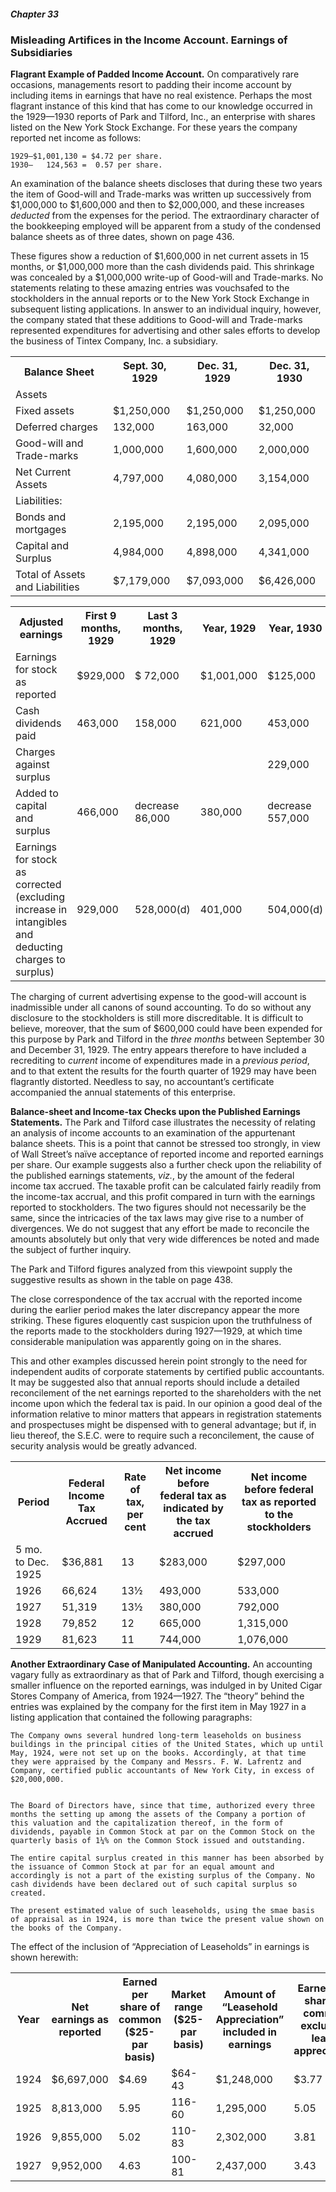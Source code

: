 ##### Chapter 33

### Misleading Artifices in the Income Account. Earnings of Subsidiaries

**Flagrant Example of Padded Income Account.** On comparatively rare occasions, managements resort to padding their income account by including items in earnings that have no real existence. Perhaps the most flagrant instance of this kind that has come to our knowledge occurred in the 1929—1930 reports of Park and Tilford, Inc., an enterprise with shares listed on the New York Stock Exchange. For these years the company reported net income as follows:

```
1929—$1,001,130 = $4.72 per share.
1930—   124,563 =  0.57 per share.
```

An examination of the balance sheets discloses that during these two years the item of Good-will and Trade-marks was written up successively from $1,000,000 to $1,600,000 and then to $2,000,000, and these increases *deducted* from the expenses for the period. The extraordinary character of the bookkeeping employed will be apparent from a study of the condensed balance sheets as of three dates, shown on page 436.

These figures show a reduction of $1,600,000 in net current assets in 15 months, or $1,000,000 more than the cash dividends paid. This shrinkage was concealed by a $1,000,000 write-up of Good-will and Trade-marks. No statements relating to these amazing entries was vouchsafed to the stockholders in the annual reports or to the New York Stock Exchange in subsequent listing applications. In answer to an individual inquiry, however, the company stated that these additions to Good-will and Trade-marks represented expenditures for advertising and other sales efforts to develop the business of Tintex Company, Inc. a subsidiary.

<table>
  <tr>
    <th>Balance Sheet</th>
    <th>Sept. 30, 1929</th>
    <th>Dec. 31, 1929</th>
    <th>Dec. 31, 1930</th>
  </tr>
  <tr>
    <td>Assets</td>
    <td>&nbsp;</td>
    <td>&nbsp;</td>
    <td>&nbsp;</td>
  </tr>
  <tr>
    <td>Fixed assets</td>
    <td>$1,250,000</td>
    <td>$1,250,000</td>
    <td>$1,250,000</td>
  </tr>
  <tr>
    <td>Deferred charges</td>
    <td>132,000</td>
    <td>163,000</td>
    <td>32,000</td>
  </tr>
  <tr>
    <td>Good-will and Trade-marks</td>
    <td>1,000,000</td>
    <td>1,600,000</td>
    <td>2,000,000</td>
  </tr>
  <tr>
    <td>Net Current Assets</td>
    <td>4,797,000</td>
    <td>4,080,000</td>
    <td>3,154,000</td>
  </tr>
  <tr>
    <td>Liabilities:</td>
    <td>&nbsp;</td>
    <td>&nbsp;</td>
    <td>&nbsp;</td>
  </tr>
  <tr>
    <td>Bonds and mortgages</td>
    <td>2,195,000</td>
    <td>2,195,000</td>
    <td>2,095,000</td>
  </tr>
  <tr>
    <td>Capital and Surplus</td>
    <td>4,984,000</td>
    <td>4,898,000</td>
    <td>4,341,000</td>
  </tr>
  <tr>
    <td>Total of Assets and Liabilities</td>
    <td>$7,179,000</td>
    <td>$7,093,000</td>
    <td>$6,426,000</td>
  </tr>
</table>

<table>
  <tr>
    <th>Adjusted earnings</th>
    <th>First 9 months, 1929</th>
    <th>Last 3 months, 1929</th>
    <th>Year, 1929</th>
    <th>Year, 1930</th>
  </tr>
  <tr>
    <td>Earnings for stock as reported</td>
    <td>$929,000</td>
    <td>$ 72,000</td>
    <td>$1,001,000</td>
    <td>$125,000</td>
  </tr>
  <tr>
    <td>Cash dividends paid</td>
    <td>463,000</td>
    <td>158,000</td>
    <td>621,000</td>
    <td>453,000</td>
  </tr>
  <tr>
    <td>Charges against surplus</td>
    <td>&nbsp;</td>
    <td>&nbsp;</td>
    <td>&nbsp;</td>
    <td>229,000</td>
  </tr>
  <tr>
    <td>Added to capital and surplus</td>
    <td>466,000</td>
    <td>decrease 86,000</td>
    <td>380,000</td>
    <td>decrease 557,000</td>
  </tr>
  <tr>
    <td>Earnings for stock as corrected (excluding increase in intangibles and deducting charges to surplus)</td>
    <td>929,000</td>
    <td>528,000(d)</td>
    <td>401,000</td>
    <td>504,000(d)</td>
  </tr>
</table>

The charging of current advertising expense to the good-will account is inadmissible under all canons of sound accounting. To do so without any disclosure to the stockholders is still more discreditable. It is difficult to believe, moreover, that the sum of $600,000 could have been expended for this purpose by Park and Tilford in the *three months* between September 30 and December 31, 1929. The entry appears therefore to have included a recrediting to *current* income of expenditures made in a *previous period*, and to that extent the results for the fourth quarter of 1929 may have been flagrantly distorted. Needless to say, no accountant’s certificate accompanied the annual statements of this enterprise.

**Balance-sheet and Income-tax Checks upon the Published Earnings Statements.** The Park and Tilford case illustrates the necessity of relating an analysis of income accounts to an examination of the appurtenant balance sheets. This is a point that cannot be stressed too strongly, in view of Wall Street’s naïve acceptance of reported income and reported earnings per share. Our example suggests also a further check upon the reliability of the published earnings statements, *viz.*, by the amount of the federal income tax accrued. The taxable profit can be calculated fairly readily from the income-tax accrual, and this profit compared in turn with the earnings reported to stockholders. The two figures should not necessarily be the same, since the intricacies of the tax laws may give rise to a number of divergences. We do not suggest that any effort be made to reconcile the amounts absolutely but only that very wide differences be noted and made the subject of further inquiry.

The Park and Tilford figures analyzed from this viewpoint supply the suggestive results as shown in the table on page 438.

The close correspondence of the tax accrual with the reported income during the earlier period makes the later discrepancy appear the more striking. These figures eloquently cast suspicion upon the truthfulness of the reports made to the stockholders during 1927—1929, at which time considerable manipulation was apparently going on in the shares.

This and other examples discussed herein point strongly to the need for independent audits of corporate statements by certified public accountants. It may be suggested also that annual reports should include a detailed reconcilement of the net earnings reported to the shareholders with the net income upon which the federal tax is paid. In our opinion a good deal of the information relative to minor matters that appears in registration statements and prospectuses might be dispensed with to general advantage; but if, in lieu thereof, the S.E.C. were to require such a reconcilement, the cause of security analysis would be greatly advanced.

<table>
  <tr>
    <th>Period</th>
    <th>Federal Income Tax Accrued</th>
    <th>Rate of tax, per cent</th>
    <th>Net income before federal tax as indicated by the tax accrued</th>
    <th>Net income before federal tax as reported to the stockholders</th>
  </tr>
  <tr>
    <td>5 mo. to Dec. 1925</td>
    <td>$36,881</td>
    <td>13</td>
    <td>$283,000</td>
    <td>$297,000</td>
  </tr>
  <tr>
    <td>1926</td>
    <td>66,624</td>
    <td>13½</td>
    <td>493,000</td>
    <td>533,000</td>
  </tr>
  <tr>
    <td>1927</td>
    <td>51,319</td>
    <td>13½</td>
    <td>380,000</td>
    <td>792,000</td>
  </tr>
  <tr>
    <td>1928</td>
    <td>79,852</td>
    <td>12</td>
    <td>665,000</td>
    <td>1,315,000</td>
  </tr>
  <tr>
    <td>1929</td>
    <td>81,623</td>
    <td>11</td>
    <td>744,000</td>
    <td>1,076,000</td>
  </tr>
</table>

**Another Extraordinary Case of Manipulated Accounting.** An accounting vagary fully as extraordinary as that of Park and Tilford, though exercising a smaller influence on the reported earnings, was indulged in by United Cigar Stores Company of America, from 1924—1927. The “theory” behind the entries was explained by the company for the first item in May 1927 in a listing application that contained the following paragraphs:

```
The Company owns several hundred long-term leaseholds on business buildings in the principal cities of the United States, which up until May, 1924, were not set up on the books. Accordingly, at that time they were appraised by the Company and Messrs. F. W. Lafrentz and Company, certified public accountants of New York City, in excess of $20,000,000.


The Board of Directors have, since that time, authorized every three months the setting up among the assets of the Company a portion of this valuation and the capitalization thereof, in the form of dividends, payable in Common Stock at par on the Common Stock on the quarterly basis of 1¼% on the Common Stock issued and outstanding.

The entire capital surplus created in this manner has been absorbed by the issuance of Common Stock at par for an equal amount and accordingly is not a part of the existing surplus of the Company. No cash dividends have been declared out of such capital surplus so created.

The present estimated value of such leaseholds, using the smae basis of appraisal as in 1924, is more than twice the present value shown on the books of the Company.
```

The effect of the inclusion of “Appreciation of Leaseholds” in earnings is shown herewith:

<table>
  <tr>
    <th>Year</th>
    <th>Net earnings as reported</th>
    <th>Earned per share of common ($25-par basis)</th>
    <th>Market range ($25-par basis)</th>
    <th>Amount of “Leasehold Appreciation” included in earnings</th>
    <th>Earned per share of common excluding lease appreciation</th>
  </tr>
  <tr>
    <td>1924</td>
    <td>$6,697,000</td>
    <td>$4.69</td>
    <td>$64-43</td>
    <td>$1,248,000</td>
    <td>$3.77</td>
  </tr>
  <tr>
    <td>1925</td>
    <td>8,813,000</td>
    <td>5.95</td>
    <td>116-60</td>
    <td>1,295,000</td>
    <td>5.05</td>
  </tr>
  <tr>
    <td>1926</td>
    <td>9,855,000</td>
    <td>5.02</td>
    <td>110-83</td>
    <td>2,302,000</td>
    <td>3.81</td>
  </tr>
  <tr>
    <td>1927</td>
    <td>9,952,000</td>
    <td>4.63</td>
    <td>100-81</td>
    <td>2,437,000</td>
    <td>3.43</td>
  </tr>
</table>
